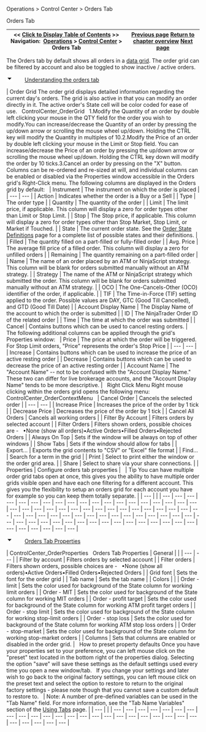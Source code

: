 ﻿


Operations \> Control Center \> Orders Tab






















Orders Tab







| \<\< [Click to Display Table of Contents](orders_tab.md) \>\> **Navigation:**     [Operations](operations-1.md) \> [Control Center](control_center-1.md) \> Orders Tab | [Previous page](help_menu-1.md) [Return to chapter overview](control_center-1.md) [Next page](strategies_tab-1.md) |
| --- | --- |














The Orders tab by default shows all orders in a [data grid](data_grids-1.md). The order grid can be filtered by account and also be toggled to show inactive / active orders.


![tog_minus](tog_minus-1.gif)        [Understanding the orders tab](javascript:HMToggle('toggle','UnderstandingTheOrdersTab','UnderstandingTheOrdersTab_ICON'))




| Order Grid The order grid displays detailed information regarding the current day's orders. The grid is also active in that you can modify an order directly in it. The active order's State cell will be color coded for ease of use.   ControlCenter_OrderGrid   1\.Modify the Quantity of an order by double left clicking your mouse in the QTY field for the order you wish to modify.You can increase/decrease the Quantity of an order by pressing the up/down arrow or scrolling the mouse wheel up/down. Holding the CTRL key will modify the Quantity in multiples of 10\.2\.Modify the Price of an order by double left clicking your mouse in the Limit or Stop field. You can increase/decrease the Price of an order by pressing the up/down arrow or scrolling the mouse wheel up/down. Holding the CTRL key down will modify the order by 10 ticks.3\.Cancel an order by pressing on the "X" button.  Columns can be re\-ordered and re\-sized at will, and individual columns can be enabled or disabled via the Properties window accessible in the Orders grid's Right\-Click menu. The following columns are displayed in the Orders grid by default:     | Instrument | The instrument on which the order is placed | | --- | --- | | Action | Indicates whether the order is a Buy or a Sell | | Type | The order type | | Quantity | The quantity of the order | | Limit | The limit price, if applicable. This column will display a zero for order types other than Limit or Stop Limit. | | Stop | The Stop price, if applicable. This column will display a zero for order types other than Stop Market, Stop Limit, or Market if Touched. | | State | The current order state. See the [Order State Definitions](order_state_definitions-1.md) page for a complete list of possible states and their definitions. | | Filled | The quantity filled on a part\-filled or fully\-filled order | | Avg. Price | The average fill price of a filled order. This column will display a zero for unfilled orders | | Remaining | The quantity remaining on a part\-filled order | | Name | The name of an order placed by an ATM or NinjaScript strategy. This column will be blank for orders submitted manually without an ATM strategy. | | Strategy | The name of the ATM or NinjaScript strategy which submitted the order. This column will be blank for orders submitted manually without an ATM strategy. | | OCO | The One\-Cancels\-Other (OCO) identifier of the order, if applicable. | | TIF | The Time\-in\-Force (TIF) setting applied to the order. Possible values are DAY, GTC (Good Till Cancelled), and GTD (Good Till Date) | | Account Display Name | The Display Name of the account to which the order is submitted | | ID | The NinjaTrader Order ID of the related order | | Time | The time at which the order was submitted | | Cancel | Contains buttons which can be used to cancel resting orders. |      The following additional columns can be applied through the grid's Properties window:     | Price | The price at which the order will be triggered. For Stop Limit orders, "Price" represents the order's Stop Price | | --- | --- | | Increase | Contains buttons which can be used to increase the price of an active resting order | | Decrease | Contains buttons which can be used to decrease the price of an active resting order | | Account Name | The "Account Name" \-\- not to be confused with the "Account Display Name." These two can differ for live brokerage accounts, and the "Account Display Name" tends to be more descriptive. |      Right Click Menu Right mouse clicking within the orders grid opens the following menu:   ControlCenter_OrderContextMenu     | Cancel Order | Cancels the selected order | | --- | --- | | Increase Price | Increases the price of the order by 1 tick | | Decrease Price | Decreases the price of the order by 1 tick | | Cancel All Orders | Cancels all working orders | | Filter By Account | Filters orders by selected account | | Filter Orders | Filters shown orders, possible choices are \-    •None (show all orders)•Active Orders•Filled Orders•Rejected Orders | | Always On Top | Sets if the window will be always on top of other windows | | Show Tabs | Sets if the window should allow for tabs | | Export... | Exports the grid contents to "CSV" or "Excel" file format | | Find... | Search for a term in the grid | | Print | Select to print either the window or the order grid area. | | Share | Select to share via your share connections. | | Properties | Configure orders tab properties |        | Tip You can have multiple order grid tabs open at once, this gives you the ability to have multiple order grids visible open and have each one filtering for a different account. This gives you the flexibility to setup an orders grid for each account you have for example so you can keep them totally separate. | | --- | |
| --- | --- | --- | --- | --- | --- | --- | --- | --- | --- | --- | --- | --- | --- | --- | --- | --- | --- | --- | --- | --- | --- | --- | --- | --- | --- | --- | --- | --- | --- | --- | --- | --- | --- | --- | --- | --- | --- | --- | --- | --- | --- | --- | --- | --- | --- | --- | --- | --- | --- | --- | --- | --- | --- | --- | --- | --- | --- | --- | --- | --- | --- | --- | --- | --- | --- | --- | --- | --- | --- | --- | --- |



![tog_minus](tog_minus-1.gif)        [Orders Tab Properties](javascript:HMToggle('toggle','OrdersTabProperties','OrdersTabProperties_ICON'))




| ControlCenter_OrderProperties   Orders Tab Properties   | General |  | | --- | --- | | Filter by account | Filters orders by selected account | | Filter orders | Filters shown orders, possible choices are \-    •None (show all orders)•Active Orders•Filled Orders•Rejected Orders | | Grid font | Sets the font for the order grid | | Tab name | Sets the tab name | | Colors |  | | Order \- limit | Sets the color used for background of the State column for working limit orders | | Order \- MIT | Sets the color used for background of the State column for working MIT orders | | Order \- profit target | Sets the color used for background of the State column for working ATM profit target orders | | Order \- stop limit | Sets the color used for background of the State column for working stop\-limit orders | | Order \- stop loss | Sets the color used for background of the State column for working ATM stop loss orders | | Order \- stop\-market | Sets the color used for background of the State column for working stop\-market orders | | Columns | Sets that columns are enabled or disabled in the order grid. |      How to preset property defaults Once you have your properties set to your preference, you can left mouse click on the "preset" text located in the bottom right of the properties dialog. Selecting the option "save" will save these settings as the default settings used every time you open a new window/tab.   If you change your settings and later wish to go back to the original factory settings, you can left mouse click on the preset text and select the option to restore to return to the original factory settings \- please note though that you cannot save a custom default to restore to.     | Note: A number of pre\-defined variables can be used in the "Tab Name" field. For more information, see the "Tab Name Variables" section of the [Using Tabs](using_tabs-1.md) page. | | --- | |
| --- | --- | --- | --- | --- | --- | --- | --- | --- | --- | --- | --- | --- | --- | --- | --- | --- | --- | --- | --- | --- | --- | --- | --- | --- | --- | --- | --- |










